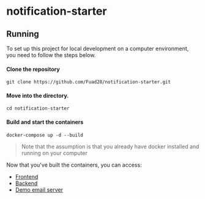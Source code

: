 # notification-starter

## Running

To set up this project for local development on a computer environment, you need to follow the steps below.

#### Clone the repository

```shell
git clone https://github.com/Fuad28/notification-starter.git

```

#### Move into the directory.

```shell
cd notification-starter
```

#### Build and start the containers

```shell
docker-compose up -d --build
```

> Note that the assumption is that you already have docker installed and running on your computer

Now that you've built the containers, you can access:

-   [Frontend](http://localhost:5173/)
-   [Backend](http://localhost:8000/)
-   [Demo email server](http://localhost:8001/)
